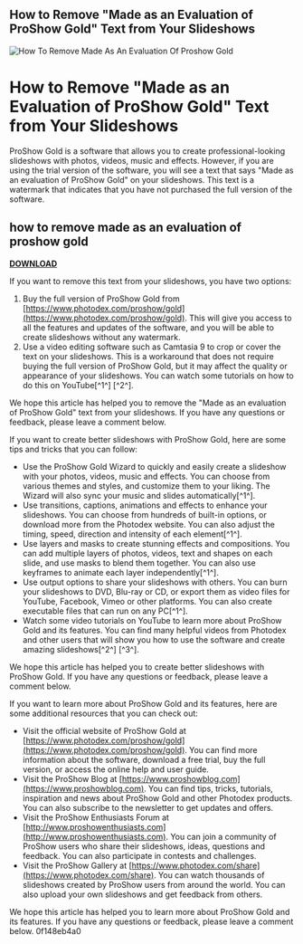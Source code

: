 ## How to Remove "Made as an Evaluation of ProShow Gold" Text from Your Slideshows

 
![How To Remove Made As An Evaluation Of Proshow Gold](https://encrypted-tbn2.gstatic.com/images?q=tbn:ANd9GcQykCj6lePLI7e_Fz9iquFAaRPaA10jeX0XbBCYP9DNUDvQIFov0lu16Gc)

 
# How to Remove "Made as an Evaluation of ProShow Gold" Text from Your Slideshows
 
ProShow Gold is a software that allows you to create professional-looking slideshows with photos, videos, music and effects. However, if you are using the trial version of the software, you will see a text that says "Made as an evaluation of ProShow Gold" on your slideshows. This text is a watermark that indicates that you have not purchased the full version of the software.
 
## how to remove made as an evaluation of proshow gold


[**DOWNLOAD**](https://www.google.com/url?q=https%3A%2F%2Furllie.com%2F2tKRQ3&sa=D&sntz=1&usg=AOvVaw20qsydsAdu7JzR4LzAby6T)

 
If you want to remove this text from your slideshows, you have two options:
 
1. Buy the full version of ProShow Gold from [https://www.photodex.com/proshow/gold](https://www.photodex.com/proshow/gold). This will give you access to all the features and updates of the software, and you will be able to create slideshows without any watermark.
2. Use a video editing software such as Camtasia 9 to crop or cover the text on your slideshows. This is a workaround that does not require buying the full version of ProShow Gold, but it may affect the quality or appearance of your slideshows. You can watch some tutorials on how to do this on YouTube[^1^] [^2^].

We hope this article has helped you to remove the "Made as an evaluation of ProShow Gold" text from your slideshows. If you have any questions or feedback, please leave a comment below.

If you want to create better slideshows with ProShow Gold, here are some tips and tricks that you can follow:

- Use the ProShow Gold Wizard to quickly and easily create a slideshow with your photos, videos, music and effects. You can choose from various themes and styles, and customize them to your liking. The Wizard will also sync your music and slides automatically[^1^].
- Use transitions, captions, animations and effects to enhance your slideshows. You can choose from hundreds of built-in options, or download more from the Photodex website. You can also adjust the timing, speed, direction and intensity of each element[^1^].
- Use layers and masks to create stunning effects and compositions. You can add multiple layers of photos, videos, text and shapes on each slide, and use masks to blend them together. You can also use keyframes to animate each layer independently[^1^].
- Use output options to share your slideshows with others. You can burn your slideshows to DVD, Blu-ray or CD, or export them as video files for YouTube, Facebook, Vimeo or other platforms. You can also create executable files that can run on any PC[^1^].
- Watch some video tutorials on YouTube to learn more about ProShow Gold and its features. You can find many helpful videos from Photodex and other users that will show you how to use the software and create amazing slideshows[^2^] [^3^].

We hope this article has helped you to create better slideshows with ProShow Gold. If you have any questions or feedback, please leave a comment below.

If you want to learn more about ProShow Gold and its features, here are some additional resources that you can check out:

- Visit the official website of ProShow Gold at [https://www.photodex.com/proshow/gold](https://www.photodex.com/proshow/gold). You can find more information about the software, download a free trial, buy the full version, or access the online help and user guide.
- Visit the ProShow Blog at [https://www.proshowblog.com](https://www.proshowblog.com). You can find tips, tricks, tutorials, inspiration and news about ProShow Gold and other Photodex products. You can also subscribe to the newsletter to get updates and offers.
- Visit the ProShow Enthusiasts Forum at [http://www.proshowenthusiasts.com](http://www.proshowenthusiasts.com). You can join a community of ProShow users who share their slideshows, ideas, questions and feedback. You can also participate in contests and challenges.
- Visit the ProShow Gallery at [https://www.photodex.com/share](https://www.photodex.com/share). You can watch thousands of slideshows created by ProShow users from around the world. You can also upload your own slideshows and get feedback from others.

We hope this article has helped you to learn more about ProShow Gold and its features. If you have any questions or feedback, please leave a comment below.
 0f148eb4a0

